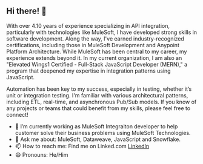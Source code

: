## Hi there! 👋

With over 4.10 years of experience specializing in API integration, particularly with technologies like MuleSoft, I have developed strong skills in software development. Along the way, I've earned industry-recognized certifications, including those in MuleSoft Development and Anypoint Platform Architecture. While MuleSoft has been central to my career, my experience extends beyond it. In my current organization, I am also an "Elevated Wings1 Certified - Full-Stack JavaScript Developer (MERN)," a program that deepened my expertise in integration patterns using JavaScript.

Automation has been key to my success, especially in testing, whether it’s unit or integration testing. I'm familiar with various architectural patterns, including ETL, real-time, and asynchronous Pub/Sub models. If you know of any projects or teams that could benefit from my skills, please feel free to connect!


- 🔭 I’m currently working as MuleSoft Integraiton developer to help customer solve their business problems using MuleSoft Technologies.
- 💬 Ask me about: MuleSoft, Dataweave, JavaScript and Snowflake.
- 📫 How to reach me: Find me on Linked.com [LinkedIn](https://www.linkedin.com/in/saddam-hossain-611168170/)
- 😄 Pronouns: He/Him

<!--
**devsha256/devsha256** is a ✨ _special_ ✨ repository because its `README.md` (this file) appears on your GitHub profile.

Here are some ideas to get you started:

- 🔭 I’m currently working on ...
- 🌱 I’m currently learning ...
- 👯 I’m looking to collaborate on ...
- 🤔 I’m looking for help with ...
- 💬 Ask me about ...
- 📫 How to reach me: ...
- 😄 Pronouns: ...
- ⚡ Fun fact: ...
-->
